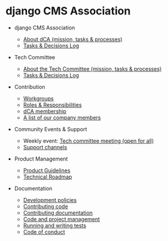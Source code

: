 # django CMS Association

- django CMS Association
   - [About dCA (mission, tasks & processes)](/association/about.md)
   - [Tasks & Decisions Log](/association/tasks-and-decisions-log.md)
    
- Tech Committee
   - [About the Tech Committee (mission, tasks & processes)](/tech-committee/about.md)
   - [Tasks & Decisions Log](/tech-committee/tasks-and-decisions-log.md)
   
- Contribution 
   - [Workgroups](https://github.com/django-cms/django-cms-mgmt/blob/master/work%20contribution/work%20groups.md)
   - [Roles & Responsibilities](https://docs.google.com/document/d/1UPnQ81s0EaXfOJ3gggj31U-TLGmMUv33aFecEcf0nag/edit?ts=5f71d9cb#)
   - [dCA membership](https://www.django-cms.org/en/about-us/)
   - [A list of our company members](https://www.django-cms.org/en/our-members)
   
- Community Events & Support
   - Weekly event: [Tech committee meeting (open for all)](https://github.com/django-cms/django-cms-mgmt/blob/master/community%20and%20support/weekly%20tech%20committee%20meeting.md) 
   - [Support channels](https://github.com/django-cms/django-cms-mgmt/blob/master/support%20channels/support%20channels.md) 
  
- Product Management
   - [Product Guidelines](https://docs.google.com/presentation/d/1axCv5HuMIIFzP1MNbwCUen7M0pEapxuXRMLEC70NXiU/edit#slide=id.p)
   - [Technical Roadmap](/django-cms/roadmap.md)
 
- Documentation  
   - [Development policies](http://docs.django-cms.org/en/latest/contributing/development-policies.html)
   - [Contributing code](http://docs.django-cms.org/en/latest/contributing/code.html)
   - [Contributing documentation](http://docs.django-cms.org/en/latest/contributing/development-policies.html)
   - [Code and project management](http://docs.django-cms.org/en/latest/contributing/management.html)
   - [Running and writing tests](http://docs.django-cms.org/en/latest/contributing/testing.html)
   - [Code of conduct](http://docs.django-cms.org/en/latest/contributing/code_of_conduct.html)  
  
